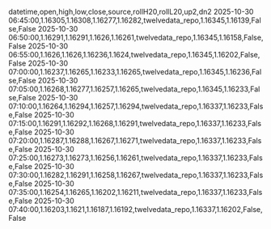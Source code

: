 datetime,open,high,low,close,source,rollH20,rollL20,up2,dn2
2025-10-30 06:45:00,1.16305,1.16308,1.16277,1.16282,twelvedata_repo,1.16345,1.16139,False,False
2025-10-30 06:50:00,1.16291,1.16291,1.1626,1.16261,twelvedata_repo,1.16345,1.16158,False,False
2025-10-30 06:55:00,1.1626,1.1626,1.16236,1.1624,twelvedata_repo,1.16345,1.16202,False,False
2025-10-30 07:00:00,1.16237,1.16265,1.16233,1.16265,twelvedata_repo,1.16345,1.16236,False,False
2025-10-30 07:05:00,1.16268,1.16277,1.16257,1.16265,twelvedata_repo,1.16345,1.16233,False,False
2025-10-30 07:10:00,1.16264,1.16294,1.16257,1.16294,twelvedata_repo,1.16337,1.16233,False,False
2025-10-30 07:15:00,1.16291,1.16292,1.16268,1.16291,twelvedata_repo,1.16337,1.16233,False,False
2025-10-30 07:20:00,1.16287,1.16288,1.16267,1.16271,twelvedata_repo,1.16337,1.16233,False,False
2025-10-30 07:25:00,1.16273,1.16273,1.16256,1.16261,twelvedata_repo,1.16337,1.16233,False,False
2025-10-30 07:30:00,1.16282,1.16291,1.16258,1.16267,twelvedata_repo,1.16337,1.16233,False,False
2025-10-30 07:35:00,1.16254,1.16265,1.16202,1.16211,twelvedata_repo,1.16337,1.16233,False,False
2025-10-30 07:40:00,1.16203,1.1621,1.16187,1.16192,twelvedata_repo,1.16337,1.16202,False,False
